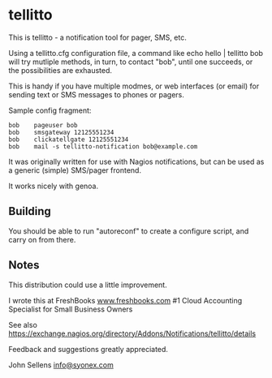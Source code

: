 # tellitto

This is tellitto - a notification tool for pager, SMS, etc.

Using a tellitto.cfg configuration file, a command like
    echo hello | tellitto bob
will try mutliple methods, in turn, to contact "bob", until
one succeeds, or the possibilities are exhausted.

This is handy if you have multiple modmes, or web interfaces
(or email) for sending text or SMS messages to phones or pagers.

Sample config fragment:

    bob    pageuser bob
    bob    smsgateway 12125551234
    bob    clickatellgate 12125551234
    bob    mail -s tellitto-notification bob@example.com


It was originally written for use with Nagios notifications, but
can be used as a generic (simple) SMS/pager frontend.

It works nicely with genoa.

## Building

You should be able to run "autoreconf" to create a configure
script, and carry on from there.

## Notes

This distribution could use a little improvement.

I wrote this at FreshBooks www.freshbooks.com
    #1 Cloud Accounting Specialist for Small Business Owners

See also
    https://exchange.nagios.org/directory/Addons/Notifications/tellitto/details

Feedback and suggestions greatly appreciated.

John Sellens
info@syonex.com
